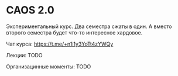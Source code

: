 # CAOS 2.0

Экспериментальный курс. Два семестра сжаты в один. А вместо второго семестра будет что-то интересное хардовое.

Чат курса: https://t.me/+n1i1y3YoTt4zYWQy

Лекции: TODO

Организацинные моменты: TODO
